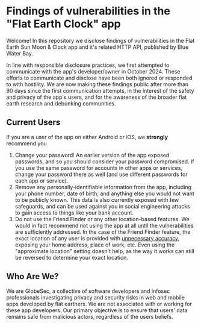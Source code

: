 # Findings of vulnerabilities in the "Flat Earth Clock" app

Welcome! In this repository we disclose findings of vulnerabilities in the Flat Earth Sun Moon & Clock app and it's related HTTP API, published by Blue Water Bay.

In line with responsible disclosure practices, we first attempted to communicate with the app's developer/owner in October 2024. These efforts to communicate and disclose have been both ignored or responded to with hostility. We are now making these findings public after more than 90 days since the first communication attempts, in the interest of the safety and privacy of the app's users, and for the awareness of the broader flat earth research and debunking communities.

## Current Users

If you are a user of the app on either Android or iOS, we **strongly** recommend you

1. Change your password! An earlier version of the app exposed passwords, and so you should consider your password compromised. If you use the same password for accounts in other apps or services, change your password there as well (and use different passwords for each app or service).
2. Remove any personally-identifiable information from the app, including your phone number, date of birth, and anything else you would not want to be publicly known. This data is also currently exposed with few safeguards, and can be used against you in social engineering attacks to gain access to things like your bank account.
3. Do not use the Friend Finder or any other location-based features. We would in fact recommend not using the app at all until the vulnerabilities are sufficiently addressed. In the case of the Friend Finder feature, the exact location of any user is provided with [unnecessary accuracy](https://xkcd.com/2170/), exposing your home address, place of work, etc. Even using the "approximate location" setting doesn't help, as the way it works can still be reversed to determine your exact location.

## Who Are We?

We are GlobeSec, a collective of software developers and infosec professionals investigating privacy and security risks in web and mobile apps developed by flat earthers. We are not associated with or working for these app developers. Our primary objective is to ensure that users' data remains safe from malicious actors, regardless of the users beliefs.